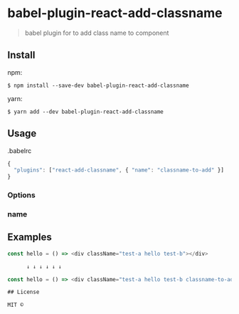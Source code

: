 # babel-plugin-react-add-classname

> babel plugin for to add class name to component

## Install

npm:

```
$ npm install --save-dev babel-plugin-react-add-classname
```

yarn:

```
$ yarn add --dev babel-plugin-react-add-classname
```

## Usage

.babelrc

```js
{
  "plugins": ["react-add-classname", { "name": "classname-to-add" }]
}
```

### Options

### name

## Examples

```js
const hello = () => <div className="test-a hello test-b"></div>

      ↓ ↓ ↓ ↓ ↓ ↓

const hello = () => <div className="test-a hello test-b classname-to-add"></div>

## License

MIT ©
```
